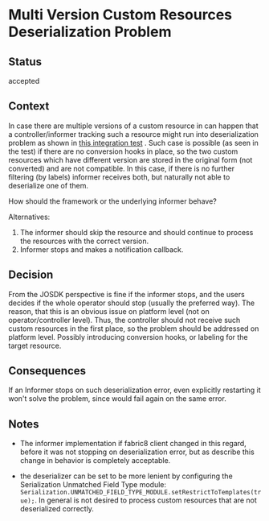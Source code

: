 # Multi Version Custom Resources Deserialization Problem

## Status

accepted

## Context

In case there are multiple versions of a custom resource in can happen that a controller/informer tracking
such a resource might run into deserialization problem as shown
in [this integration test](https://github.com/java-operator-sdk/java-operator-sdk/blob/07aab1a9914d865364d7236e496ef9ba5b50699e/operator-framework/src/test/java/io/javaoperatorsdk/operator/MultiVersionCRDIT.java#L55-L55)
.
Such case is possible (as seen in the test) if there are no conversion hooks in place, so the two custom resources
which have different version are stored in the original form (not converted) and are not compatible.
In this case, if there is no further filtering (by labels) informer receives both, but naturally not able to deserialize
one of them.

How should the framework or the underlying informer behave?

Alternatives:

1. The informer should skip the resource and should continue to process the resources with the correct version.
2. Informer stops and makes a notification callback.

## Decision

From the JOSDK perspective is fine if the informer stops, and the users decides if the whole operator should stop
(usually the preferred way). The reason, that this is an obvious issue on platform level (not on operator/controller
level). Thus, the controller should not receive such custom resources in the first place, so the problem should be
addressed on platform level. Possibly introducing conversion hooks, or labeling for the target resource.

## Consequences

If an Informer stops on such deserialization error, even explicitly restarting it won't solve the problem, since
would fail again on the same error.

## Notes

- The informer implementation if fabric8 client changed in this regard, before it was not stopping on deserialization
  error, but as describe this change in behavior is completely acceptable.

- the deserializer can be set to be more lenient by configuring the Serialization Unmatched Field Type module:
  `Serialization.UNMATCHED_FIELD_TYPE_MODULE.setRestrictToTemplates(true);`. In general is not desired to
  process custom resources that are not deserialized correctly.  